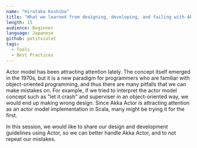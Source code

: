 ```yaml
---
name: "Hirotaka Koshiba"
title: "What we learned from designing, developing, and failing with Akka Actor"
length: 15
audience: Beginner
language: Japanese
github: petitviolet
tags:
  - Tools
  - Best Practices
---
```

Actor model has been attracting attention lately.
The concept itself emerged in the 1970s, but it is a new paradigm for programmers who are familiar with object-oriented programming, and thus there are many pitfalls that we can make mistakes on.
For example, if we tried to interpret the actor model concept such as "let it crash" and superviser in an object-oriented way, we would end up making wrong design.
Since Akka Actor is attracting attention as an actor model implementation in Scala, many might be trying it for the first.

In this session, we would like to share our design and development guidelines using Actor, so we can better handle Akka Actor, and to not repeat our mistakes.
